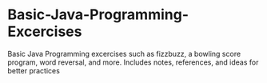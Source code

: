 # Basic-Java-Programming-Excercises
 Basic Java Programming excercises such as fizzbuzz, a bowling score program, word reversal, and more. Includes notes, references, and ideas for better practices
